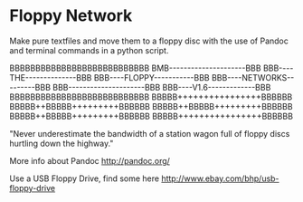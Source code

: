 # Floppy Network
Make pure textfiles and move them to a floppy disc with the use of Pandoc and terminal commands in a python script.

BBBBBBBBBBBBBBBBBBBBBBBBBBB
BMB---------------------BBB
BBB----THE--------------BBB
BBB----FLOPPY-----------BBB
BBB----NETWORKS---------BBB
BBB---------------------BBB
BBB----V1.6-------------BBB
BBBBBBBBBBBBBBBBBBBBBBBBBBB
BBBBB++++++++++++++++BBBBBB
BBBBB++BBBBB+++++++++BBBBBB
BBBBB++BBBBB+++++++++BBBBBB
BBBBB++BBBBB+++++++++BBBBBB
BBBBB++++++++++++++++BBBBBB

"Never underestimate the bandwidth of a station wagon full of floppy discs hurtling down the highway."

More info about Pandoc
http://pandoc.org/

Use a USB Floppy Drive, find some here
http://www.ebay.com/bhp/usb-floppy-drive


